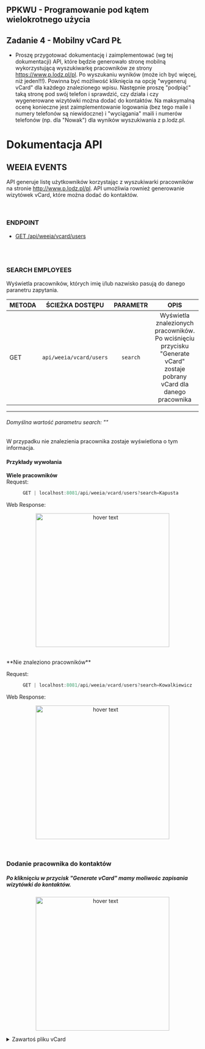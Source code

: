 ## PPKWU - Programowanie pod kątem wielokrotnego użycia
## Zadanie 4 - Mobilny vCard PŁ
* Proszę przygotować dokumentację i zaimplementować (wg tej dokumentacji) API, które będzie generowało stronę mobilną wykorzystującą wyszukiwarkę pracowników ze strony https://www.p.lodz.pl/pl. Po wyszukaniu wyników (może ich być więcej, niż jeden!!!). Powinna być możliwość kliknięcia na opcję "wygeneruj vCard" dla każdego znalezionego wpisu. Następnie proszę "podpiąć" taką stronę pod swój telefon i sprawdzić, czy działa i czy wygenerowane wizytówki można dodać do kontaktów. Na maksymalną ocenę konieczne jest zaimplementowanie logowania (bez tego maile i numery telefonów są niewidoczne) i "wyciągania" maili i numerów telefonów (np. dla "Nowak") dla wyników wyszukiwania z p.lodz.pl.

 **Dokumentacja API**
 ===================
 
 ## **WEEIA EVENTS**

API generuje listę użytkowników korzystając z wyszukiwarki pracowników na stronie http://www.p.lodz.pl/pl.
API umożliwia rownież generowanie wizytówek vCard, które można dodać do kontaktów.
   
<br /> 

### ENDPOINT
* [GET    /api/weeia/vcard/users](#search-employees)

<br />

<br />  

### **SEARCH EMPLOYEES**
Wyświetla pracowników, których imię i/lub nazwisko pasują do danego paranetru zapytania.



| METODA |     ŚCIEŻKA DOSTĘPU     | PARAMETR |                                                           OPIS                                                           |
| ------ | :---------------------: | :------: | :----------------------------------------------------------------------------------------------------------------------: |
| GET    | `api/weeia/vcard/users` | `search` | Wyświetla znalezionych pracowników. Po wciśnięciu przycisku "Generate vCard" zostaje pobrany vCard dla danego pracownika |
-----
###### Domyślna wartość parametru search: ""

W przypadku nie znalezienia pracownika zostaje wyświetlona o tym informacja.
#### **Przykłady wywołania**

 **Wiele pracowników**
 <br>
Request: 
```java
      GET | localhost:8081/api/weeia/vcard/users?search=Kapusta 
```
Web Response:

<p align="center">
  <img src="https://i.imgur.com/yiUw5tf.jpg" width="350" title="hover text">
</p>
<br />
**Nie znaleziono pracowników**
 <br>

Request: 
```java
      GET | localhost:8081/api/weeia/vcard/users?search=Kowalkiewicz
```
Web Response:

<p align="center">
  <img src="https://i.imgur.com/iksnGrd.jpg" width="350" title="hover text">
</p>
  
  <br />
  
### **Dodanie pracownika do kontaktów**
##### Po kliknięciu w przycisk "Generate vCard" mamy moliwośc zapisania wizytówki do kontaktów.
 
<p align="center">
  <img src="https://i.imgur.com/5EeIQUo.gif" width="350" title="hover text">
</p>
  


<details>
    <summary>Zawartoś pliku vCard</summary>
    <p>
     
    ``` 
    BEGIN:VCARD
    VERSION:3.0
    N:Kapusta;Imię
    FN:Imię Kapusta
    ORG:I24 - Instytut Informatyki Stosowanej
    END:VCARD
    ```  
</p></details>